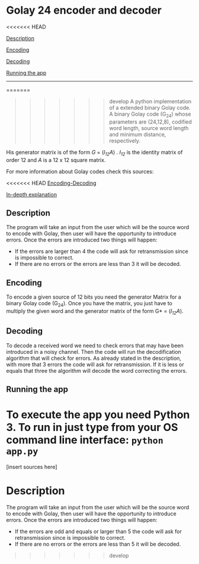 # Golay 24 encoder and decoder

<<<<<<< HEAD


[Description](https://github.com/adelfuns/GolayEncoderDecoder#description)

[Encoding](https://github.com/adelfuns/GolayEncoderDecoder#encoding)

[Decoding](https://github.com/adelfuns/GolayEncoderDecoder#decoding)

[Running the app](https://github.com/adelfuns/GolayEncoderDecoder#running-the-app)

___





=======
>>>>>>> develop
A python implementation of a extended binary Golay code. A binary Golay code (G<sub>24</sub>) whose parameters are (24,12,8), codified word length, source word length and minimum distance, respectively.

His generator matrix is of the form *G* = (*I<sub>12</sub>A*) . *I<sub>12</sub>* is the identity matrix of order 12 and *A* is a 12 x 12 square matrix.

For more information about Golay codes check this sources:

<<<<<<< HEAD
[Encoding-Decoding](https://www.maplesoft.com/applications/view.aspx?SID=1757&view=html)

[In-depth explanation](http://www.math.ualberta.ca/~hongchen/m422/Chap%205.pdf)

## Description

The program will take an input from the user which will be the source word to encode with Golay, then user will have the opportunity to introduce errors. Once the errors are introduced two things will happen:

- If the errors are larger than 4 the code will ask for retransmission since is impossible to correct.
- If there are no errors or the errors are less than 3 it will be decoded.



## Encoding 

To encode a given source of 12 bits you need the generator Matrix for a binary Golay code (G<sub>24</sub>). Once you have the matrix, you just have to multiply the given word and the generator matrix of the form G* = (*I<sub>12</sub>A*).

## Decoding

To decode a received word we need to check errors that may have been introduced in a noisy channel. Then the code will run the decodification algorithm that will check for errors. As already stated in the description, with more that 3 errors the code will ask for retransmission. If it is less or equals that three the algorithm will decode the word correcting the errors. 



## Running the app

To execute the app you need Python 3. To run in just type from your OS command line interface: `python app.py`
=======
[insert sources here]

# Description

The program will take an input from the user which will be the source word to encode with Golay, then user will have the opportunity to introduce errors. Once the errors are introduced two things will happen:

- If the errors are odd and equals or larger than 5 the code will ask for retransmission since is impossible to correct.
- If there are no errors or the errors are less than 5 it will be decoded.
>>>>>>> develop
